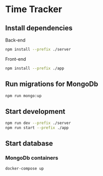 # Time Tracker

## Install dependencies

Back-end
```bash
npm install --prefix ./server
```

Front-end
```bash
npm install --prefix ./app
```

## Run migrations for MongoDb
```bash
npm run mongo:up
```

## Start development
```bash
npm run dev --prefix ./server
npm run start --prefix ./app

```

## Start database

### MongoDb containers
```bash
docker-compose up
```